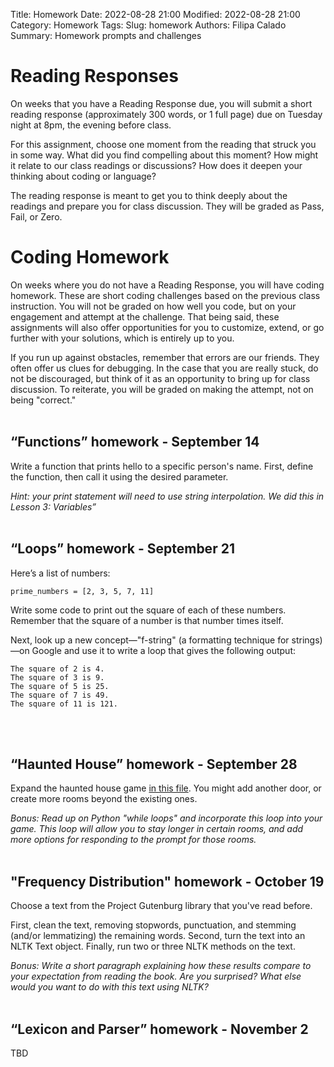 Title: Homework
Date: 2022-08-28 21:00
Modified: 2022-08-28 21:00
Category: Homework
Tags: 
Slug: homework
Authors: Filipa Calado
Summary: Homework prompts and challenges

# Reading Responses

On weeks that you have a Reading Response due, you will submit a short reading response (approximately 300 words, or 1 full page) due on Tuesday night at 8pm, the evening before class.

For this assignment, choose one moment from the reading that struck you in some way. What did you find compelling about this moment? How might it relate to our class readings or discussions? How does it deepen your thinking about coding or language?

The reading response is meant to get you to think deeply about the readings and prepare you for class discussion. They will be graded as Pass, Fail, or Zero.

# Coding Homework

On weeks where you do not have a Reading Response, you will have coding homework. These are short coding challenges based on the previous class instruction. You will not be graded on how well you code, but on your engagement and attempt at the challenge. That being said, these assignments will also offer opportunities for you to customize, extend, or go further with your solutions, which is entirely up to you.

If you run up against obstacles, remember that errors are our friends. They often offer us clues for debugging. In the case that you are really stuck, do not be discouraged, but think of it as an opportunity to bring up for class discussion. To reiterate, you will be graded on making the attempt, not on being "correct."
<br/><br/>

## “Functions” homework - September 14

Write a function that prints hello to a specific person's name. First, define the function, then call it using the desired parameter.

*Hint: your print statement will need to use string interpolation. We did this in Lesson 3: Variables”*
<br/><br/>

## “Loops” homework - September 21

Here’s a list of numbers:

```
prime_numbers = [2, 3, 5, 7, 11]
```

Write some code to print out the square of each of these numbers. Remember that the square of a number is that number times itself.

Next, look up a new concept—"f-string" (a formatting technique for strings)—on Google and use it to write a loop that gives the following output:

```
The square of 2 is 4.
The square of 3 is 9.
The square of 5 is 25.
The square of 7 is 49.
The square of 11 is 121.
```
<br/><br/>

## “Haunted House” homework - September 28

Expand the haunted house game [in this file](./haunted.py). You might add another door, or create more rooms beyond the existing ones. 

*Bonus: Read up on Python "while loops" and incorporate this loop into your game. This loop will allow you to stay longer in certain rooms, and add more options for responding to the prompt for those rooms.*
<br/><br/>

## "Frequency Distribution" homework - October 19

Choose a text from the Project Gutenburg library that you've read before. 

First, clean the text, removing stopwords, punctuation, and stemming (and/or lemmatizing) the remaining words. Second, turn the text into an NLTK Text object. Finally, run two or three NLTK methods on the text.

*Bonus: Write a short paragraph explaining how these results compare to your expectation from reading the book. Are you surprised? What else would you want to do with this text using NLTK?*
<br/><br/>

## “Lexicon and Parser” homework - November 2

TBD